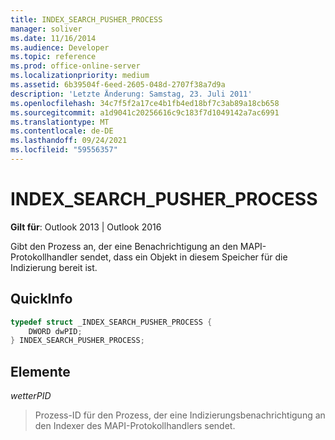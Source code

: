 ```yaml
---
title: INDEX_SEARCH_PUSHER_PROCESS
manager: soliver
ms.date: 11/16/2014
ms.audience: Developer
ms.topic: reference
ms.prod: office-online-server
ms.localizationpriority: medium
ms.assetid: 6b39504f-6eed-2605-048d-2707f38a7d9a
description: 'Letzte Änderung: Samstag, 23. Juli 2011'
ms.openlocfilehash: 34c7f5f2a17ce4b1fb4ed18bf7c3ab89a18cb658
ms.sourcegitcommit: a1d9041c20256616c9c183f7d1049142a7ac6991
ms.translationtype: MT
ms.contentlocale: de-DE
ms.lasthandoff: 09/24/2021
ms.locfileid: "59556357"
---
```

# <a name="index_search_pusher_process"></a>INDEX_SEARCH_PUSHER_PROCESS

  
  
**Gilt für**: Outlook 2013 | Outlook 2016 
  
Gibt den Prozess an, der eine Benachrichtigung an den MAPI-Protokollhandler sendet, dass ein Objekt in diesem Speicher für die Indizierung bereit ist.
  
## <a name="quick-info"></a>QuickInfo

```cpp
typedef struct _INDEX_SEARCH_PUSHER_PROCESS {  
    DWORD dwPID;  
} INDEX_SEARCH_PUSHER_PROCESS; 
```

## <a name="members"></a>Elemente

 *wetterPID* 
  
>  Prozess-ID für den Prozess, der eine Indizierungsbenachrichtigung an den Indexer des MAPI-Protokollhandlers sendet. 
    

